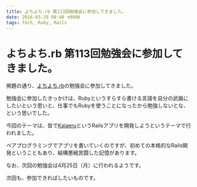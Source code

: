 ```yaml
---
title: よちよち.rb 第113回勉強会に参加してきました。
date: 2016-03-29 08:48 +0900
tags: Tech, Ruby, Rails
---
```


# よちよち.rb 第113回勉強会に参加してきました。

掲題の通り、[よちよち.rb](https://yochiyochirb.doorkeeper.jp/)の勉強会に参加してきました。

勉強会に参加したきっかけは、Rubyというすらすら書ける言語を自分の武器にしたいという思いと、仕事でもRubyを使うことになったから勉強しないとな、という思いでした。

今回のテーマは、皆で[Kajaeru](https://github.com/yochiyochirb/kajaeru)というRailsアプリを開発しようというテーマで行われました。

ペアプログラミングでアプリを書いていくのですが、初めての本格的なRails開発ということもあり、結構悪戦苦闘した記憶があります。

なお、次回の勉強会は4月25日（月）に行われるようです。

次回も、参加できればしたいものです。

